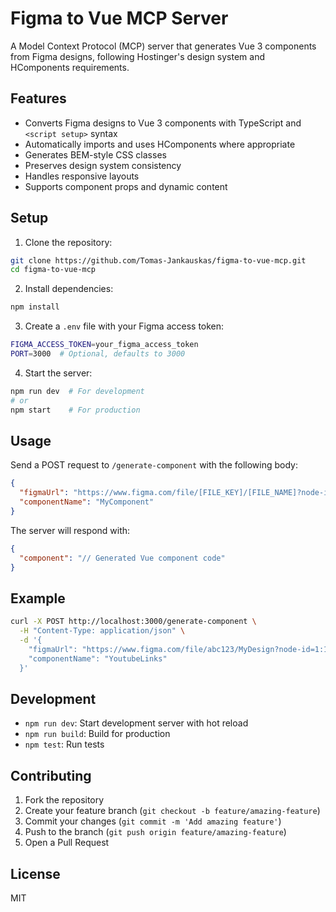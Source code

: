 # Figma to Vue MCP Server

A Model Context Protocol (MCP) server that generates Vue 3 components from Figma designs, following Hostinger's design system and HComponents requirements.

## Features

- Converts Figma designs to Vue 3 components with TypeScript and `<script setup>` syntax
- Automatically imports and uses HComponents where appropriate
- Generates BEM-style CSS classes
- Preserves design system consistency
- Handles responsive layouts
- Supports component props and dynamic content

## Setup

1. Clone the repository:
```bash
git clone https://github.com/Tomas-Jankauskas/figma-to-vue-mcp.git
cd figma-to-vue-mcp
```

2. Install dependencies:
```bash
npm install
```

3. Create a `.env` file with your Figma access token:
```bash
FIGMA_ACCESS_TOKEN=your_figma_access_token
PORT=3000  # Optional, defaults to 3000
```

4. Start the server:
```bash
npm run dev  # For development
# or
npm start    # For production
```

## Usage

Send a POST request to `/generate-component` with the following body:

```json
{
  "figmaUrl": "https://www.figma.com/file/[FILE_KEY]/[FILE_NAME]?node-id=[NODE_ID]",
  "componentName": "MyComponent"
}
```

The server will respond with:

```json
{
  "component": "// Generated Vue component code"
}
```

## Example

```bash
curl -X POST http://localhost:3000/generate-component \
  -H "Content-Type: application/json" \
  -d '{
    "figmaUrl": "https://www.figma.com/file/abc123/MyDesign?node-id=1:1",
    "componentName": "YoutubeLinks"
  }'
```

## Development

- `npm run dev`: Start development server with hot reload
- `npm run build`: Build for production
- `npm test`: Run tests

## Contributing

1. Fork the repository
2. Create your feature branch (`git checkout -b feature/amazing-feature`)
3. Commit your changes (`git commit -m 'Add amazing feature'`)
4. Push to the branch (`git push origin feature/amazing-feature`)
5. Open a Pull Request

## License

MIT